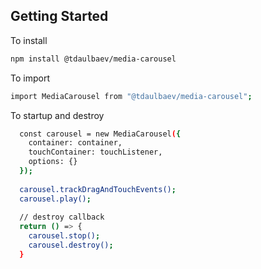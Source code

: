 ## Getting Started

To install

```bash
npm install @tdaulbaev/media-carousel
```

To import

```bash
import MediaCarousel from "@tdaulbaev/media-carousel";
```

To startup and destroy

```bash
  const carousel = new MediaCarousel({
    container: container,
    touchContainer: touchListener,
    options: {}
  });
  
  carousel.trackDragAndTouchEvents();
  carousel.play();
  
  // destroy callback
  return () => {
    carousel.stop();
    carousel.destroy();
  }
```